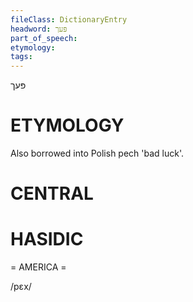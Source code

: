 ```yaml
---
fileClass: DictionaryEntry
headword: פּעך
part_of_speech: 
etymology: 
tags: 
---
```

פּעך

ETYMOLOGY
===========
Also borrowed into Polish pech 'bad luck'.

CENTRAL
========

HASIDIC
=======
= AMERICA = 

/pɛx/